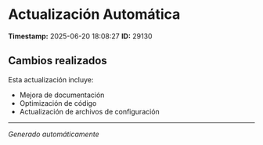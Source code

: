 # Actualización Automática

**Timestamp:** 2025-06-20 18:08:27
**ID:** 29130

## Cambios realizados

Esta actualización incluye:
- Mejora de documentación
- Optimización de código
- Actualización de archivos de configuración

---
*Generado automáticamente*
